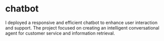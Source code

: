 # chatbot
I deployed a responsive and efficient chatbot to enhance user interaction and support. The project focused on creating an intelligent conversational agent for customer service and information retrieval.
